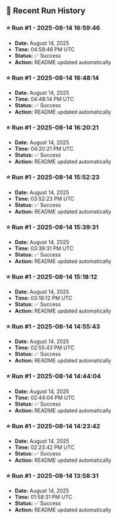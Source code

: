 
## 📝 Recent Run History
<!-- HISTORY_START -->
### ⭐ Run #1 - 2025-08-14 16:59:46
- **Date:** August 14, 2025
- **Time:** 04:59:46 PM UTC
- **Status:** ✅ Success
- **Action:** README updated automatically

### ⭐ Run #1 - 2025-08-14 16:48:14
- **Date:** August 14, 2025
- **Time:** 04:48:14 PM UTC
- **Status:** ✅ Success
- **Action:** README updated automatically

### ⭐ Run #1 - 2025-08-14 16:20:21
- **Date:** August 14, 2025
- **Time:** 04:20:21 PM UTC
- **Status:** ✅ Success
- **Action:** README updated automatically

### ⭐ Run #1 - 2025-08-14 15:52:23
- **Date:** August 14, 2025
- **Time:** 03:52:23 PM UTC
- **Status:** ✅ Success
- **Action:** README updated automatically

### ⭐ Run #1 - 2025-08-14 15:39:31
- **Date:** August 14, 2025
- **Time:** 03:39:31 PM UTC
- **Status:** ✅ Success
- **Action:** README updated automatically

### ⭐ Run #1 - 2025-08-14 15:18:12
- **Date:** August 14, 2025
- **Time:** 03:18:12 PM UTC
- **Status:** ✅ Success
- **Action:** README updated automatically

### ⭐ Run #1 - 2025-08-14 14:55:43
- **Date:** August 14, 2025
- **Time:** 02:55:43 PM UTC
- **Status:** ✅ Success
- **Action:** README updated automatically

### ⭐ Run #1 - 2025-08-14 14:44:04
- **Date:** August 14, 2025
- **Time:** 02:44:04 PM UTC
- **Status:** ✅ Success
- **Action:** README updated automatically

### ⭐ Run #1 - 2025-08-14 14:23:42
- **Date:** August 14, 2025
- **Time:** 02:23:42 PM UTC
- **Status:** ✅ Success
- **Action:** README updated automatically

### ⭐ Run #1 - 2025-08-14 13:58:31
- **Date:** August 14, 2025
- **Time:** 01:58:31 PM UTC
- **Status:** ✅ Success
- **Action:** README updated automatically
<!-- HISTORY_END -->